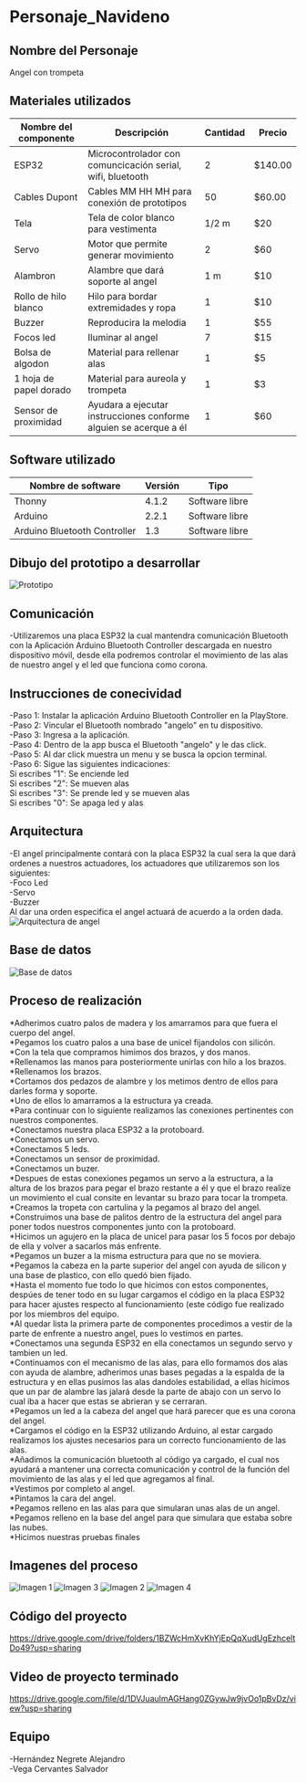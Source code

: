 # Personaje_Navideno

## Nombre del Personaje
Angel con trompeta

## Materiales utilizados
|Nombre del componente | Descripción | Cantidad | Precio |
| - | - | - | - | 
|ESP32|Microcontrolador con comuncicación serial, wifi, bluetooth|2|$140.00|
|Cables Dupont|Cables MM HH MH para conexión de prototipos|50|$60.00|
|Tela|Tela de color blanco para vestimenta|1/2 m|$20|
|Servo|Motor que permite generar movimiento|2|$60|
|Alambron|Alambre que dará soporte al angel|1 m|$10|
|Rollo de hilo blanco|Hilo para bordar extremidades y ropa|1|$10|
|Buzzer|Reproducira la melodia|1|$55|
|Focos led|Iluminar al angel|7|$15|
|Bolsa de algodon|Material para rellenar alas|1|$5|
|1 hoja de papel dorado|Material para aureola y trompeta|1|$3|
|Sensor de proximidad|Ayudara a ejecutar instrucciones conforme alguien se acerque a él|1|$60|



## Software utilizado
|Nombre de software|Versión|Tipo|
|-|-|-|
|Thonny|4.1.2|Software libre|
|Arduino|2.2.1|Software libre|
|Arduino Bluetooth Controller|1.3|Software libre|



## Dibujo del prototipo a desarrollar
![Prototipo ](https://github.com/Alejandrox666/Personaje_Navideno/blob/main/WhatsApp%20Image%202023-09-28%20at%205.13.07%20PM%20(1).jpeg)


## Comunicación
-Utilizaremos una placa ESP32 la cual mantendra comunicación Bluetooth con la Aplicación Arduino Bluetooth Controller descargada en nuestro dispositivo móvil, desde ella podremos controlar el movimiento de las alas de nuestro angel y el led que funciona como corona.

## Instrucciones de conecividad
-Paso 1: Instalar la aplicación Arduino Bluetooth Controller en la PlayStore.                            
-Paso 2: Vincular el Bluetooth nombrado "angelo" en tu dispositivo.                                      
-Paso 3: Ingresa a la aplicación.                                     
-Paso 4: Dentro de la app busca el Bluetooth "angelo" y le das click.                                    
-Paso 5: Al dar click muestra un menu y se busca la opcion terminal.                                   
-Paso 6: Sigue las siguientes indicaciones:                                                                       
    Si escribes "1":
      Se enciende led                                  
    Si escribes "2":
      Se mueven alas                            
    Si escribes "3":
      Se prende led y se mueven alas                          
    Si escribes "0":
      Se apaga led y alas

## Arquitectura
-El angel principalmente contará con la placa ESP32 la cual sera la que dará ordenes a nuestros actuadores, los actuadores que utilizaremos son los siguientes:                      
-Foco Led                                   
-Servo                                        
-Buzzer                                           
Al dar una orden especifica el angel actuará de acuerdo a la orden dada.
![Arquitectura de angel](https://github.com/Alejandrox666/Personaje_Navideno/blob/main/WhatsApp%20Image%202023-09-28%20at%205.13.07%20PM.jpeg)

## Base de datos
![Base de datos ](https://github.com/Alejandrox666/Personaje_Navideno/blob/main/WhatsApp%20Image%202023-09-28%20at%205.13.08%20PM.jpeg)

## Proceso de realización
*Adherimos cuatro palos de madera y los amarramos para que fuera el cuerpo del angel.                                
*Pegamos los cuatro palos a una base de unicel fijandolos con silicón.                                     
*Con la tela que compramos himimos dos brazos, y dos manos.                                            
*Rellenamos las manos para posteriormente unirlas con hilo a los brazos.                                   
*Rellenamos los brazos.                                       
*Cortamos dos pedazos de alambre y los metimos dentro de ellos para darles forma y soporte.                            
*Uno de ellos lo amarramos a la estructura ya creada.                                       
*Para continuar con lo siguiente realizamos las conexiones pertinentes con nuestros componentes.                            
*Conectamos nuestra placa ESP32 a la protoboard.                                     
*Conectamos un servo.                                   
*Conectamos 5 leds.                                   
*Conectamos un sensor de proximidad.                                              
*Conectamos un buzer.                                       
*Despues de estas conexiones pegamos un servo a la estructura, a la altura de los brazos para pegar el brazo restante a él y que el brazo realize un movimiento el cual consite en levantar su brazo para tocar la trompeta.                        
*Creamos la tropeta con cartulina y la pegamos al brazo del angel.                      
*Construimos una base de palitos dentro de la estructura del angel para poner todos nuestros componentes junto con la protoboard.        
*Hicimos un agujero en la placa de unicel para pasar los 5 focos por debajo de ella y volver a sacarlos más enfrente.                    
*Pegamos un buzer a la misma estructura para que no se moviera.                                               
*Pegamos la cabeza en la parte superior del angel con ayuda de silicon y una base de plastico, con ello quedó bien fijado.           
*Hasta el momento fue todo lo que hicimos con estos componentes, despúes de tener todo en su lugar cargamos el código en la placa ESP32 para hacer ajustes respecto al funcionamiento (este código fue realizado por los miembros del equipo.                     
*Al quedar lista la primera parte de componentes procedimos a vestir de la parte de enfrente a nuestro angel, pues lo vestimos en partes.  
*Conectamos una segunda ESP32 en ella conectamos un segundo servo y tambien un led.                              
*Continuamos con el mecanismo de las alas, para ello formamos dos alas con ayuda de alambre, adherimos unas bases pegadas a la espalda de la estructura y en ellas pusimos las alas dandoles estabilidad, a ellas hicimos que un par de alambre las jalará desde la parte de abajo con un servo lo cual iba a hacer que estas se abrieran y se cerraran.                                     
*Pegamos un led a la cabeza del angel que hará parecer que es una corona del angel.                              
*Cargamos el código en la ESP32 utilizando Arduino, al estar cargado realizamos los ajustes necesarios para un correcto funcionamiento de las alas.                                      
*Añadimos la comunicación bluetooth al código ya cargado, el cual nos ayudará a mantener una correcta comunicación y control de la función del movimiento de las alas y el led que agregamos al final.                                    
*Vestimos por completo al angel.                                              
*Pintamos la cara del angel.                                                 
*Pegamos relleno en las alas para que simularan unas alas de un angel.                                       
*Pegamos relleno en la base del angel para que simulara que estaba sobre las nubes.                                
*Hicimos nuestras pruebas finales     


## Imagenes del proceso
![Imagen 1 ](https://github.com/Alejandrox666/Personaje_Navideno/blob/main/Angel1.png)
![Imagen 3 ](https://github.com/Alejandrox666/Personaje_Navideno/blob/main/Angel3.png)
![Imagen 2 ](https://github.com/Alejandrox666/Personaje_Navideno/blob/main/Angel2.png)
![Imagen 4 ](https://github.com/Alejandrox666/Personaje_Navideno/blob/main/Angel4.png)

## Código del proyecto
https://drive.google.com/drive/folders/1BZWcHmXvKhYjEpQqXudUgEzhceltDo49?usp=sharing

## Video de proyecto terminado
https://drive.google.com/file/d/1DVJuaulmAGHang0ZGywJw9jvOo1pBvDz/view?usp=sharing

## Equipo
-Hernández Negrete Alejandro                                                                   
-Vega Cervantes Salvador

